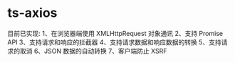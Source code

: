 # ts-axios

目前已实现:
1、在浏览器端使用 XMLHttpRequest 对象通讯
2、支持 Promise API
3、支持请求和响应的拦截器
4、支持请求数据和响应数据的转换
5、支持请求的取消
6、JSON 数据的自动转换
7、客户端防止 XSRF
